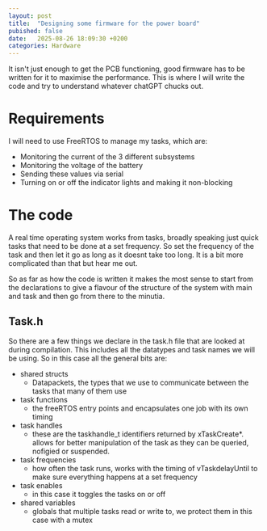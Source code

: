 ```yaml
---
layout: post
title:  "Designing some firmware for the power board"
pubished: false
date:   2025-08-26 18:09:30 +0200
categories: Hardware
---
```


It isn't just enough to get the PCB functioning, good firmware has to be written for it to maximise the performance. This is where I will write the code and try to understand whatever chatGPT chucks out.

# Requirements

I will need to use FreeRTOS to manage my tasks, which are:
- Monitoring the current of the 3 different subsystems
- Monitoring the voltage of the battery
- Sending these values via serial
- Turning on or off the indicator lights and making it non-blocking

# The code
A real time operating system works from tasks, broadly speaking just quick tasks that need to be done at a set frequency. So set the frequency of the task and then let it go as long as it doesnt take too long. It is a bit more complicated than that but hear me out.

So as far as how the code is written it makes the most sense to start from the declarations to give a flavour of the structure of the system with main and task and then go from there to the minutia.

## Task.h
So there are a few things we declare in the task.h file that are looked at during compilation. This includes all the datatypes and task names we will be using. So in this case all the general bits are:
- shared structs
  - Datapackets, the types that we use to communicate between the tasks that many of them use
- task functions
  - the freeRTOS entry points and encapsulates one job with its own timing
- task handles
  - these are the taskhandle_t identifiers returned by xTaskCreate*. allows for better manipulation of the task as they can be queried, nofigied or suspended.
- task frequencies
  - how often the task runs, works with the timing of vTaskdelayUntil to make sure everything happens at a set frequency
- task enables
  - in this case it toggles the tasks on or off
- shared variables
  - globals that multiple tasks read or write to, we protect them in this case with a mutex